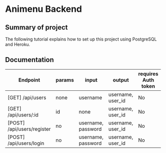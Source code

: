 # Animenu Backend

## Summary of project

The following tutorial explains how to set up this project using PostgreSQL and Heroku.

## Documentation

| Endpoint | params | input | output | requires Auth token |
| -------- | ------ | ----- | ------ | ------------------- |
| [GET] /api/users | none | username | username, user_id | No |
| [GET] /api/users/:id | id | none | username, user_id | No |
| [POST] /api/users/register | no | username, password | username, user_id | No |
| [POST] /api/users/login | no | username, password | username, user_id | No |
